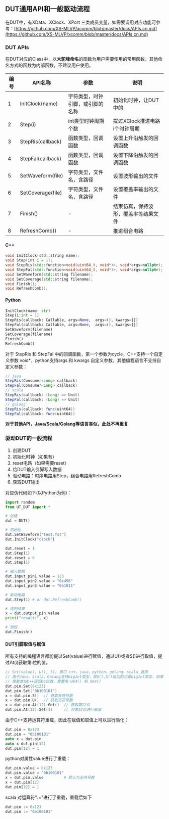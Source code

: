 
## DUT通用API和一般驱动流程

在DUT中，有XData、XClock、XPort 三类成员变量，如需要调用对应功能可参考：[https://github.com/XS-MLVP/xcomm/blob/master/docs/APIs.cn.md](https://github.com/XS-MLVP/xcomm/blob/master/docs/APIs.cn.md)

### DUT APIs

在DUT对应的Class中，以**大驼峰命名**的函数为用户需要使用的常用函数，其他命名方式的函数为内部函数，不建议用户使用。

|编号|API名称|参数|说明|
|-|--|---|---|
|1|InitClock(name)|字符类型，时钟引脚，或引脚的名称|初始化时钟，让DUT中的|-XClock绑定对应的引脚|
|2|Step(i)|int类型时钟周期个数|提过XClock推进电路i个时钟周期|
|3|StepRis(callback)|函数类型，回调函数|设置上升沿触发的回调函数|
|4|StepFal(callback)|函数类型，回调函数|设置下降沿触发的回调函数|
|5|SetWaveform(file)|字符类型，文件名，含路径|设置波形输出的文件|
|6|SetCoverage(file)|字符类型，文件名，含路径|设置覆盖率输出的文件|
|7|Finish()|-|结束仿真，保持波形，覆盖率等结果文件|
|8|RefreshComb()|-|推进组合电路|

#### C++ 
```c++
void InitClock(std::string name);
void Step(int i = 1);
void StepRis(std::function<void(uint64_t, void*)>, void*args=nullptr);
void StepFal(std::function<void(uint64_t, void*)>, void*args=nullptr);
void SetWaveform(std::string filename);
void SetCoverage(std::string filename);
void Finish();
void RefreshComb();
```


#### Python
```python
InitClock(name: str)
Step(i:int = 1)
StepRis(callback: Callable, args=None,  args=(), kwargs={})
StepFal(callback: Callable, args=None,  args=(), kwargs={})
SetWaveform(filename)
SetCoverage(filename)
Finish()
RefreshComb()
```

对于 StepRis 和 StepFal 中的回调函数，第一个参数为cycle，C++支持一个自定义参数 void*，python支持args 和 kwargs 自定义参数。其他编程语言不支持自定义参数：

```java
// java
StepRis(Consumer<Long> callback)
StepFal(Consumer<Long> callback)
// scala
StepRis(callback: (Long) => Unit)
StepFal(callback: (Long) => Unit)
// golang
StepRis(callback: func(uint64))
StepFal(callback: func(uint64))
```

**对于其他API，Java/Scala/Golang等语言类似，此处不再重复**


### 驱动DUT的一般流程

1. 创建DUT
1. 初始化时钟（如果有）
1. reset电路（如果需要reset）
1. 给DUT输入引脚写入数据
1. 驱动电路：时序电路用Step，组合电路用RefreshComb
1. 获取DUT输出

对应伪代码如下(以Python为例)：

```python
import random
from UT_DUT import *

# 创建
dut = DUT()

# 初始化
dut.SetWaveform("test.fst")
dut.InitClock("clock")

dut.reset = 1
dut.Step(1)
dut.reset = 0
dut.Step(1)

# 输入数据
dut.input_pin1.value = 123
dut.input_pin2.value = "0x456"
dut.input_pin3.value = "0b1011"

# 驱动电路 
dut.Step(1) # or dut.RefreshComb()

# 得到结果
x = dut.output_pin.value
print("result:", x)

# 销毁
dut.Finish()
```


#### DUT引脚取值与赋值

所有支持的编程语言都能提过Set(value)进行赋值，通过U()或者S()进行取值，提过At(i)获取第i位的值。

```c++
// Set(value), U(), S() 接口 c++、java、python、golang、scala 通用
// 由于Java、Scala、Golang支持bigInt类型，其U(),S()返回的也是bigInt类型，如果
// 需要类似C++返回64位数，需要用 U64() 和 S64()
dut.pin.Set(0x123)
dut.pin.Set("0b100101")
x = dut.pin.S()  // 获取有符号数
x = dut.pin.U()  // 获取无符号数
x = dut.pin.At(12).Get()  // 获取第12位
dut.pin.At(12).Set(1)     // 对第12位进行赋值
```

由于C++支持运算符重载，因此在赋值和取值上可以进行简化：
```c++
dut.pin = 0x123
dut.pin = "0b100101"
auto x = dut.pin
auto x dut.pin[12]
dut.pin[12] = 1
```

python对属性value进行了重载：
```python
dut.pin.value = 0x123
dut.pin.value = "0b100101"
x = dut.pin.value         # 默认为无符号数
x = dut.pin[12]
dut.pin[12] = 1
```

scala 对运算符":="进行了重载，重载后如下

```scala
dut.pin := 0x123
dut.pin := "0b100101"
```
